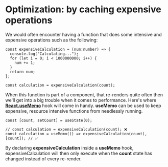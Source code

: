 # Optimization: by caching expensive operations

We would often encounter having a function that does some intensive and expensive operations such as the following:

```tsx
const expensiveCalculation = (num:number) => {
  console.log("Calculating...");
  for (let i = 0; i < 1000000000; i++) {
    num += 1;
  }
  return num;
};

const calculation = expensiveCalculation(count);
```

When this function is part of a component, that re-renders quite often then we'll get into a big trouble when it comes to performance. Here's where [**React.useMemo**](https://reactjs.org/docs/hooks-reference.html#usememo) hook will come in handy. **useMemo** can be used to keep expensive, resource intensive functions from needlessly running.

```tsx
const [count, setCount] = useState(0);

// const calculation = expensiveCalculation(count); ❌
const calculation = useMemo(() => expensiveCalculation(count), [count]); // ✅
```

By declaring **expensiveCalculation** inside a **useMemo** hook, expensiveCalculation will then only execute when the **count** state has changed instead of every re-render.
